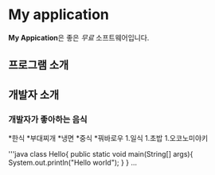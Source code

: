 # My application
**My Appication**은 좋은 *무료* 소프트웨어입니다.

## 프로그램 소개

## 개발자 소개 

### 개발자가 좋아하는 음식
*한식
  *부대찌개
  *냉면
*중식
  *꿔바로우
1.일식
  1.초밥
  1.오코노미야키


'''java
class Hello{
 public static void main(String[] args){
  System.out.println("Hello world");
 }
}
...
